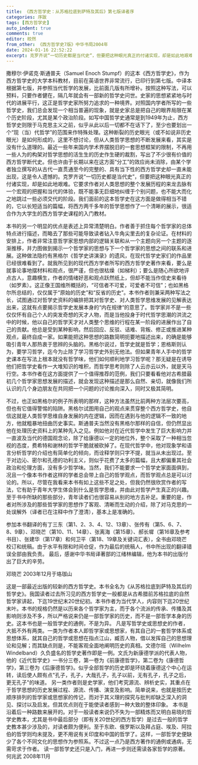```yaml
---
title: 《西方哲学史：从苏格拉底到萨特及其后》第七版译者序
categories: 序跋
tags: [西方哲学史]
auto_indent: true
comments: true
editor: 皎然
from_other: 《西方哲学史7版》中华书局2004年
date: 2024-01-16 22:52:22
excerpt: 克罗齐说“一切历史都是当代史“，但要把这种眼光真正的付诸实现，却是如此地艰难。它要求作者对人类思想的整个发展历程的来龙去脉有一个宏观的把握和当代的体验，既不能事无巨细地纠缠于个别问题，也不能大而化之地跳过一些必须交代的阶段。我们面前的这本哲学史在这方面是做得相当不错的，它以长短适当的篇幅，将西方两千多年的哲学思想作了一个清晰的展示，很适合作为大学生的西方哲学史课程的入门教材。
---
```

撒穆尔·伊诺克·斯通普夫（Samuel Enoch Stumpf）的这本《西方哲学史》，作为西方哲学史的大学本科教材，目前在英语世界非常流行，已印行到第七版。中译本根据第七版，并参照当代哲学的发展，比前面几版有所增补。按照这种写法，可以预料，只要作者健在，隔几年就会有一部新的哲学史问世。史家的思想紧紧地与时代的进展平行，这正是哲学史家所努力追求的一种境界。对照国内学者所写的一些哲学史，我们总会发现一个相当普遍的现象，就是史家总是把自己的眼界局限在某个历史阶段，尤其是某个政治阶段。如写中国哲学史通常是到1949年为止，西方哲学史则限于马克思主义之前，似乎从此以后一切都不在话下了，至少也要划出一个“现（当）代哲学”的范围来作特殊处理。这种断裂的历史眼光（或不如说非历史眼光）是如何形成的，这里不想讨论，但从人类哲学思想的不断发展来看，其实是没有什么道理的。最近一些年来国内学术界摆脱旧的一套思想框架的限制，不再用一些人为的构架对哲学思想的活生生的历史作生硬的裁割，写出了不少很有价值的西方哲学断代史。但也许由于长期以来在这方面“分工”的效应尚未消除，由某个学者独立撰写的从古代一直贯通至今的完整的、具有当下性的西方哲学史却一直未能出现，这是令人遗憾的。克罗齐说“一切历史都是当代史”，但要把这种眼光真正的付诸实现，却是如此地艰难。它要求作者对人类思想的整个发展历程的来龙去脉有一个宏观的把握和当代的体验，既不能事无巨细地纠缠于个别问题，也不能大而化之地跳过一些必须交代的阶段。我们面前的这本哲学史在这方面是做得相当不错的，它以长短适当的篇幅，将西方两千多年的哲学思想作了一个清晰的展示，很适合作为大学生的西方哲学史课程的入门教材。

本书的另一个明显的优点是表述上异常清楚明白。作者善于抓住每个哲学家的总体特点进行描述，而略去了那些可能导致读者钻入牛角尖里去的复杂论证。在材料的安排上，作者非常注意哲学家思想内部的逻辑关联和从一个主题向另一个主题的逐渐推移，并力图做到揭示一个哲学家的思想与下一个哲学家的思想之间的联系和进展。这种做法隐约有黑格尔《哲学史讲演录》的遗风，在现代哲学史家们的作品里已经很难看到了。就我所见到的现代西方学者所写的西方哲学史著作来看，要么是就事论事地摆材料和观点，很严谨，但也很枯燥（如梯利）；要么是随心所欲地评点古人，意趣横生，作者的情绪好恶和观点跃然纸上，但却不能当作信史来看待（如罗素）。这正像王国维所概括的，“可信者不可爱，可爱者不可信”；也如黑格尔所总结的，仅仅属于“原始的历史”和“反省的历史”。本书作者则兼采两种写法之长，试图通过对哲学史资料的编排把其对哲学史、对人类哲学思维发展的见解表达出来，这就有点要揭示哲学史发展本身的“内在规律“的意思了。哲学家并不是一些仅仅怀有自己个人的突发奇想的天才人物，而是当他投身于时代哲学思潮的洪流之中的时候，他以自己的哲学天才对人类整个思维的行程在某一阶段的进展作出了自己的贡献。他总是受到某种影响，然后回应、反驳、诘难、背叛、修正或推进某种观点，最终自成一家。如果能把这种思想的路数简明扼要地描述出来，的确是能够吸引青年人那热衷于思辨的头脑的。黑格尔说过，哲学史就是哲学；恩格斯则认为，要学习哲学，迄今为止除了学习哲学史外别无他法。但如果青年人手中的哲学史课本在写法上根本就没有哲学味，他们如何顺利地学习哲学呢？那无疑是在诱导他们把哲学史看作一大堆知识的堆积，而哲学思考则除了人云亦云以外，就是天马行空。本书作者在这方面提供了一个值得推荐的范例，我们只要看看他对古希腊最初几个哲学家思想发展的描述，就会发现这种描述是那么自然、亲切，就像我们所认识的几个身边朋友在共同把一个问题的讨论推向深入，同时又极其简明。

不过，也正如黑格尔的例子所表明的那样，这种方法虽然比前两种方法层次要高，但也有它值得警惕的陷阱。黑格尔试图用自己的观点来贯穿整个西方哲学史，他自信这就是人类哲学思维自身发展的内在逻辑，因而在遇到与他的逻辑不一致的地方，他就粗暴地扭曲历史事实。斯通普夫当然没有黑格尔那样的自信，但仍然显出他在处理历史资料上的某种先入之见。例如他对在近代哲学中发生了巨大影响力并一直波及当代的德国观念论，除了给康德以一定的地位外，整个采取了一种相当忽视的态度，费希特和谢林的哲学干脆就被砍掉了。在现代哲学中，他对现象学和语言分析哲学的介绍也有简单化的倾向，而诠释学则只字不提，就当从未出现过。至于对边沁、密尔和孔德的功利主义，则似乎花费了太多的篇幅，且大都偏重其社会政治和伦理方面，没有多少哲学味。当然，我们不能要求一个哲学史家面面俱到，况且一个像本书作者这样的学者总会带上自己的哲学观点，而哲学观点总是可以讨论的。所以，尽管在我看来本书有如上这些不足之处，但我仍然很欣赏作者的写法，它有助于青年大学生体会到什么是哲学思维，并由此对哲学产生真正的兴趣。至于书中所缺的那些部分，青年读者们也很容易从别的地方去补足。重要的是，作者对所涉及的那些哲学家的思想作了客观、清晰而生动的介绍，除了对马克思的一处误解外（译者已在注释中作了澄清），基本上是准确的。

参加本书翻译的有丁三东（第1、2、3、4、12、13章）、张传有（第5、6、7、8、9章）、邓晓芒（第10、11、14章）、张离海（第15章）、郝长墀（第16章及参考书目）、张建华（第17章）和何卫平（第18、19章及关键词汇表），全书由邓晓芒校订和统稿。由于水平有限和时间仓促，作为最后的统稿人，书中所出现的翻译错误全部由我负责。
最后，感谢中华书局译著部的江绪林编辑，他为本书的出版付出了巨大的辛劳。

邓晓芒
2003年12月于珞珈山


这是一部最近出版的较新的西方哲学史。本书全名为《从苏格拉底到萨特及其后的哲学史》。我国读者过去所习见的西方哲学史一般都是从古希腊前苏格拉底的自然哲学家讲起，下迄19世纪末20世纪初。本书作者为当代学人，内容则下迄20世纪末叶。本书的规格仍然是以历来各个哲学家为主，而于各个流派的传承、传播及其影响则涉及不多，所以严格说来仍是一部哲学家的历史，而不是一部哲学本身的历史。这本书也是一般哲学史的通例，不是为异。
凡是写哲学史或思想史的作者，大抵不外有两类。一类为作者本人即哲学家或思想家，有其自己的一套哲学体系或思想体系，就其自己的哲学或思想在指点江山，臧否人物，借以发挥自己的思想理论和见解；而其缺点则是，不能客观全面地阐明历史的真相。文德尔班（Wilhelm Windelband）久负盛名的哲学史著作即是一例。文氏为新康德学派的代表人物，他的《近代哲学史》一书分三卷，第一卷为《前康德哲学》，第二卷为《康德哲学》，第三卷为《后康德哲学》。似乎全部哲学的历史即是环绕着康德这个中心在运转，读后使人颇有点"孔子，孔子，大哉孔子，孔子以前，无有孔子，孔子之后，更无孔子"的味道。
另一类作者则是史学家，他们考究源流、辨析史实，其重点在于哲学思想的历史发展过程、源流、传播、演变及影响。简单说来，也就是按历史顺序排列的哲学家或思想家的传记，而对于其义理的探究与批判却缺乏深入的洞见、探讨以及启发。但其优点则在于能使读者感到一种大致的整体印象。
本书是沿着后一种路数来展开的。对于一般读者来说仍不失为一部精炼而又明白易晓的哲学史教本，尤其是书中最后部分（即有关20世纪的西方哲学）是过去一般的哲学史教本甚少涉及的，对读者颇为便利。至于东欧、俄罗斯以及拜占庭、埃及、阿拉伯的哲学则均未提及，更不用说有关印度和中国的哲学了。这样，一部哲学史便缺少了各个不同文化的思想作为参照系。不过这一点乃是西方著作的通例或通病，无需苛求于作者。
读一部哲学史还只是入门，再进一步则还需读各家哲学的原著。
何兆武
2008年11月
